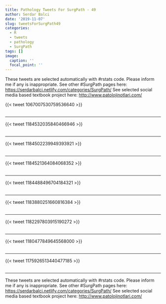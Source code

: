 ```yaml
---
title: Pathology Tweets For SurgPath - 49
author: Serdar Balci
date: '2019-11-07'
slug: tweetsForSurgPath49
categories:
  - R
  - tweets
  - pathology
  - SurgPath
tags: []
image:
  caption: ''
  focal_point: ''
---
```



These tweets are selected automatically with #rstats code. Please inform me if any is inappropriate.
See other #SurgPath pages here: https://serdarbalci.netlify.com/categories/SurgPath/ 
See selected social media based textbook project here: http://www.patolojinotlari.com/

{{< tweet 1067007530759536640 >}}
<br>
<br>
<hr>
{{< tweet 1184532035840466946 >}}
<br>
<br>
<hr>
{{< tweet 1184502239949393921 >}}
<br>
<br>
<hr>
{{< tweet 1184521364084068352 >}}
<br>
<br>
<hr>
{{< tweet 1184488496704184321 >}}
<br>
<br>
<hr>
{{< tweet 1183880251660816384 >}}
<br>
<br>
<hr>
{{< tweet 1182297803915190272 >}}
<br>
<br>
<hr>
{{< tweet 1180477849645568000 >}}
<br>
<br>
<hr>
{{< tweet 1175926513440477185 >}}
<br>
<br>
<hr>


These tweets are selected automatically with #rstats code. Please inform me if any is inappropriate.
See other #SurgPath pages here: https://serdarbalci.netlify.com/categories/SurgPath/ 
See selected social media based textbook project here: http://www.patolojinotlari.com/
